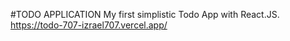 #TODO APPLICATION
My first simplistic Todo App with React.JS.
https://todo-707-izrael707.vercel.app/
